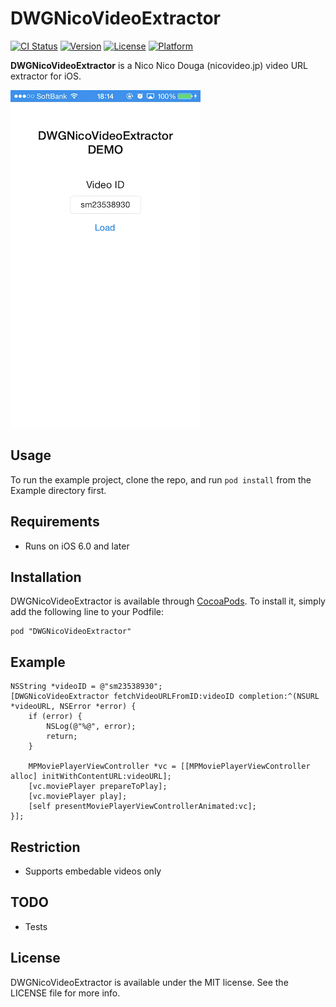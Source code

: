 # DWGNicoVideoExtractor

[![CI Status](http://img.shields.io/travis/konomae/DWGNicoVideoExtractor.svg?style=flat)](https://travis-ci.org/konomae/DWGNicoVideoExtractor)
[![Version](https://img.shields.io/cocoapods/v/DWGNicoVideoExtractor.svg?style=flat)](http://cocoadocs.org/docsets/DWGNicoVideoExtractor)
[![License](https://img.shields.io/cocoapods/l/DWGNicoVideoExtractor.svg?style=flat)](http://cocoadocs.org/docsets/DWGNicoVideoExtractor)
[![Platform](https://img.shields.io/cocoapods/p/DWGNicoVideoExtractor.svg?style=flat)](http://cocoadocs.org/docsets/DWGNicoVideoExtractor)

**DWGNicoVideoExtractor** is a Nico Nico Douga (nicovideo.jp) video URL extractor for iOS.

![Screenshot](Example/DWGNicoVideoExtractor/Screenshot.gif)

## Usage

To run the example project, clone the repo, and run `pod install` from the Example directory first.

## Requirements

- Runs on iOS 6.0 and later


## Installation

DWGNicoVideoExtractor is available through [CocoaPods](http://cocoapods.org). To install
it, simply add the following line to your Podfile:

    pod "DWGNicoVideoExtractor"

## Example

```objc
NSString *videoID = @"sm23538930";
[DWGNicoVideoExtractor fetchVideoURLFromID:videoID completion:^(NSURL *videoURL, NSError *error) {
    if (error) {
        NSLog(@"%@", error);
        return;
    }

    MPMoviePlayerViewController *vc = [[MPMoviePlayerViewController alloc] initWithContentURL:videoURL];
    [vc.moviePlayer prepareToPlay];
    [vc.moviePlayer play];
    [self presentMoviePlayerViewControllerAnimated:vc];
}];
```


## Restriction

- Supports embedable videos only


## TODO

- Tests


## License

DWGNicoVideoExtractor is available under the MIT license. See the LICENSE file for more info.

